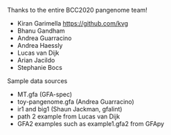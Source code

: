 Thanks to the entire BCC2020 pangenome team!

- Kiran Garimella https://github.com/kvg
- Bhanu Gandham
- Andrea Guarracino
- Andrea Haessly
- Lucas van Dijk
- Arian Jacildo
- Stephanie Bocs

Sample data sources

- MT.gfa (GFA-spec)
- toy-pangenome.gfa (Andrea Guarracino)
- ir1 and big1 (Shaun Jackman, gfalint)
- path 2 example from Lucas van Dijk
- GFA2 examples such as example1.gfa2 from GFApy
